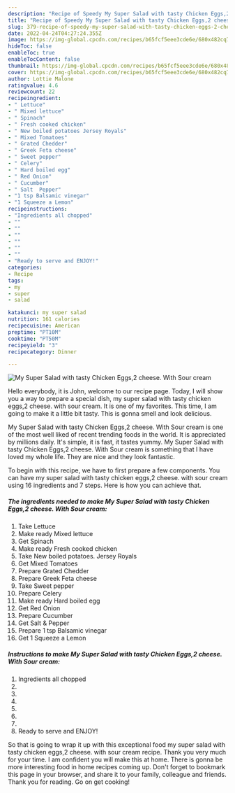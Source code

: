 ```yaml
---
description: "Recipe of Speedy My Super Salad with tasty Chicken Eggs,2 cheese. With Sour cream"
title: "Recipe of Speedy My Super Salad with tasty Chicken Eggs,2 cheese. With Sour cream"
slug: 379-recipe-of-speedy-my-super-salad-with-tasty-chicken-eggs-2-cheese-with-sour-cream
date: 2022-04-24T04:27:24.355Z
image: https://img-global.cpcdn.com/recipes/b65fcf5eee3cde6e/680x482cq70/my-super-salad-with-tasty-chicken-eggs2-cheese-with-sour-cream-recipe-main-photo.jpg
hideToc: false
enableToc: true
enableTocContent: false
thumbnail: https://img-global.cpcdn.com/recipes/b65fcf5eee3cde6e/680x482cq70/my-super-salad-with-tasty-chicken-eggs2-cheese-with-sour-cream-recipe-main-photo.jpg
cover: https://img-global.cpcdn.com/recipes/b65fcf5eee3cde6e/680x482cq70/my-super-salad-with-tasty-chicken-eggs2-cheese-with-sour-cream-recipe-main-photo.jpg
author: Lottie Malone
ratingvalue: 4.6
reviewcount: 22
recipeingredient:
- " Lettuce"
- " Mixed lettuce"
- " Spinach"
- " Fresh cooked chicken"
- " New boiled potatoes Jersey Royals"
- " Mixed Tomatoes"
- " Grated Chedder"
- " Greek Feta cheese"
- " Sweet pepper"
- " Celery"
- " Hard boiled egg"
- " Red Onion"
- " Cucumber"
- " Salt  Pepper"
- "1 tsp Balsamic vinegar"
- "1 Squeeze a Lemon"
recipeinstructions:
- "Ingredients all chopped"
- ""
- ""
- ""
- ""
- ""
- ""
- "Ready to serve and ENJOY!"
categories:
- Recipe
tags:
- my
- super
- salad

katakunci: my super salad 
nutrition: 161 calories
recipecuisine: American
preptime: "PT10M"
cooktime: "PT50M"
recipeyield: "3"
recipecategory: Dinner

---
```



![My Super Salad with tasty Chicken Eggs,2 cheese. With Sour cream](https://img-global.cpcdn.com/recipes/b65fcf5eee3cde6e/680x482cq70/my-super-salad-with-tasty-chicken-eggs2-cheese-with-sour-cream-recipe-main-photo.jpg)

Hello everybody, it is John, welcome to our recipe page. Today, I will show you a way to prepare a special dish, my super salad with tasty chicken eggs,2 cheese. with sour cream. It is one of my favorites. This time, I am going to make it a little bit tasty. This is gonna smell and look delicious.

My Super Salad with tasty Chicken Eggs,2 cheese. With Sour cream is one of the most well liked of recent trending foods in the world. It is appreciated by millions daily. It's simple, it is fast, it tastes yummy. My Super Salad with tasty Chicken Eggs,2 cheese. With Sour cream is something that I have loved my whole life. They are nice and they look fantastic.




To begin with this recipe, we have to first prepare a few components. You can have my super salad with tasty chicken eggs,2 cheese. with sour cream using 16 ingredients and 7 steps. Here is how you can achieve that.

<!--inarticleads1-->

##### The ingredients needed to make My Super Salad with tasty Chicken Eggs,2 cheese. With Sour cream:

1. Take  Lettuce
1. Make ready  Mixed lettuce
1. Get  Spinach
1. Make ready  Fresh cooked chicken
1. Take  New boiled potatoes. Jersey Royals
1. Get  Mixed Tomatoes
1. Prepare  Grated Chedder
1. Prepare  Greek Feta cheese
1. Take  Sweet pepper
1. Prepare  Celery
1. Make ready  Hard boiled egg
1. Get  Red Onion
1. Prepare  Cucumber
1. Get  Salt & Pepper
1. Prepare 1 tsp Balsamic vinegar
1. Get 1 Squeeze a Lemon




<!--inarticleads2-->

##### Instructions to make My Super Salad with tasty Chicken Eggs,2 cheese. With Sour cream:

1. Ingredients all chopped
1. 
1. 
1. 
1. 
1. 
1. 
1. Ready to serve and ENJOY!



So that is going to wrap it up with this exceptional food my super salad with tasty chicken eggs,2 cheese. with sour cream recipe. Thank you very much for your time. I am confident you will make this at home. There is gonna be more interesting food in home recipes coming up. Don't forget to bookmark this page in your browser, and share it to your family, colleague and friends. Thank you for reading. Go on get cooking!
